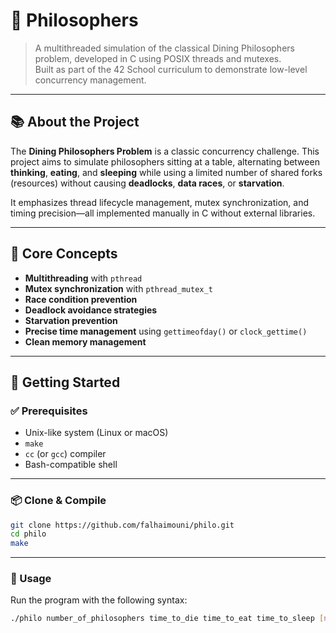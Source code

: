 # 🍝 Philosophers

> A multithreaded simulation of the classical Dining Philosophers problem, developed in C using POSIX threads and mutexes.  
> Built as part of the 42 School curriculum to demonstrate low-level concurrency management.

---

## 📚 About the Project

The **Dining Philosophers Problem** is a classic concurrency challenge. This project aims to simulate philosophers sitting at a table, alternating between **thinking**, **eating**, and **sleeping** while using a limited number of shared forks (resources) without causing **deadlocks**, **data races**, or **starvation**.

It emphasizes thread lifecycle management, mutex synchronization, and timing precision—all implemented manually in C without external libraries.

---

## 🧩 Core Concepts

- **Multithreading** with `pthread`
- **Mutex synchronization** with `pthread_mutex_t`
- **Race condition prevention**
- **Deadlock avoidance strategies**
- **Starvation prevention**
- **Precise time management** using `gettimeofday()` or `clock_gettime()`
- **Clean memory management**

---

## 🚀 Getting Started

### ✅ Prerequisites

- Unix-like system (Linux or macOS)
- `make`
- `cc` (or `gcc`) compiler
- Bash-compatible shell

---

### 📦 Clone & Compile

```bash
git clone https://github.com/falhaimouni/philo.git
cd philo
make
```
---
### 🧪 Usage

Run the program with the following syntax:

```bash
./philo number_of_philosophers time_to_die time_to_eat time_to_sleep [number_of_times_each_philosopher_must_eat]

